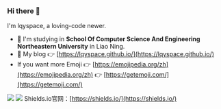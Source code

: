 ### Hi there 👋
I'm lqyspace, a loving-code newer.

- 🕍 I'm studying in **School Of Computer Science And Engineering Northeastern University** in Liao Ning.
- 🌱 My blog 👉 [https://lqyspace.github.io/](https://lqyspace.github.io/)
- If you want more Emoji 👉 [https://emojipedia.org/zh](https://emojipedia.org/zh)  👉 [https://getemoji.com/](https://getemoji.com/)

![](https://img.shields.io/badge/%E5%86%99%E4%BD%9C%E5%B7%A5%E5%85%B7-VS_Code-blue)
![](https://img.shields.io/badge/%E5%9B%BE%E5%BA%8A-GitHub-blue)
Shields.io官网：[https://shields.io/](https://shields.io/)

<!--
**lqyspace/lqyspace** is a ✨ _special_ ✨ repository because its `README.md` (this file) appears on your GitHub profile.

Here are some ideas to get you started:

- 🔭 I’m currently working on ...
- 🌱 I’m currently learning ...
- 👯 I’m looking to collaborate on ...
- 🤔 I’m looking for help with ...
- 💬 Ask me about ...
- 📫 How to reach me: ...
- 😄 Pronouns: ...
- ⚡ Fun fact: ...
-->
